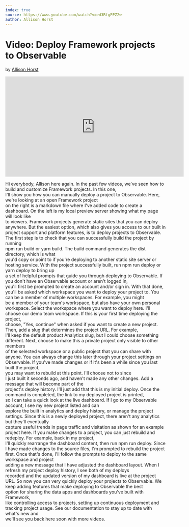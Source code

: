 ```yaml
---
index: true
source: https://www.youtube.com/watch?v=ed3RfgPPZ2w
author: Allison Horst
---
```


# Video: Deploy Framework projects to Observable

<p class=author>by <a href="https://observablehq.com/@allisonhorst">Allison Horst</a></p>

<iframe width="560" height="315" src="https://www.youtube.com/embed/ed3RfgPPZ2w?si=yEJWXkl_ntku_8Vp" title="YouTube video player" frameborder="0" allow="accelerometer; autoplay; clipboard-write; encrypted-media; gyroscope; picture-in-picture; web-share" referrerpolicy="strict-origin-when-cross-origin" allowfullscreen></iframe>

Hi everybody, Allison here again.
In the past few videos, we've seen how to build and customize Framework projects. In this one,  
I'll show you how you can manually deploy a project to Observable.
Here, we're looking at an open Framework project  
on the right is a markdown file where I've added code to create a dashboard.
On the left is my local preview server showing what my page will look like  
to viewers. Framework projects generate static sites that you can deploy anywhere.
But the easiest option, which also gives you access to our built in  
project support and platform features, is to deploy projects to Observable.
The first step is to check that you can successfully build the project by running  
npm run build or yarn build. The build command generates the dist directory, which is what  
you'd copy or point to if you're deploying to another static site server or hosting service.
With the project successfully built, run npm run deploy or yarn deploy to bring up  
a set of helpful prompts that guide you through deploying to Observable.
If you don't have an Observable account or aren't logged in,  
you'll first be prompted to create an account and/or sign in. With that done,  
you'll be asked which workspace you want to deploy your project to.
You can be a member of multiple workspaces. For example, you might  
be a member of your team's workspace, but also have your own personal workspace.
Select the workspace where you want to deploy here. I'll choose our demo team workspace.
If this is your first time deploying the project,  
choose, "Yes, continue" when asked if you want to create a new project.
Then, add a slug that determines the project URL. For example,  
I'll keep the default product Analytics slug, but I could choose something different.
Next, choose to make this a private project only visible to other members  
of the selected workspace or a public project that you can share with anyone.
You can always change this later through your project settings on Observable.
If you've made changes or if it's been a while since you last built the project,  
you may want to rebuild at this point. I'll choose not to since  
I just built it seconds ago, and haven't made any other changes.
Add a message that will become part of the  
project's deploy history. I'll just add that this is my initial deploy.
Once the command is completed, the link to my deployed project is printed,  
so I can take a quick look at the live dashboard.
If I go to my Observable account, I see my new project listed and can  
explore the built in analytics and deploy history, or manage the project settings.
Since this is a newly deployed project, there aren't any analytics but they'll eventually  
capture useful trends in page traffic and visitation as shown for an example project here.
If you make changes to a project, you can just rebuild and redeploy.
For example, back in my project,  
I'll quickly rearrange the dashboard content, then run npm run deploy.
Since I have made changes to the source files, I'm prompted to rebuild the project first.
Once that's done, I'll follow the prompts to deploy to the same workspace and project  
adding a new message that I have adjusted the dashboard layout.
When I refresh my project deploy history, I see both of my deploys  
recorded and the updated version of my dashboard is live at the project URL.
So now you can very quickly deploy your projects to Observable.
We keep adding features that make deploying to Observable the best  
option for sharing the data apps and dashboards you've built with Framework,  
like controlling access to projects, setting up continuous deployment and tracking project usage.
See our documentation to stay up to date with what's new and  
we'll see you back here soon with more videos.
